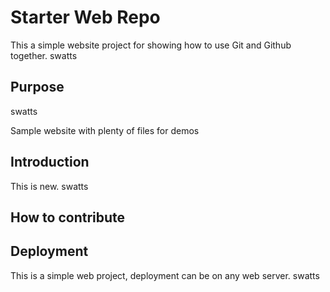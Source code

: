 # Starter Web Repo

This a simple website project for showing how to use Git and Github together.
swatts

## Purpose
swatts

Sample website with plenty of files for demos

## Introduction

This is new. swatts

## How to contribute

## Deployment
This is a simple web project, deployment can be on any web server.
swatts